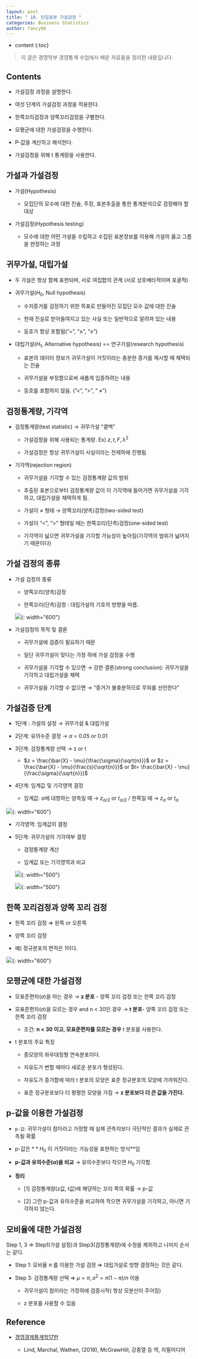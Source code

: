 ```yaml
---
layout: post
title: " 10. 단일표본 가설검정 "
categories: Business Statistics
author: fancy96
---
```

* content
{:toc}

> 이 글은 경영학부 경영통계 수업에서 배운 자료들을 정리한 내용입니다.


## Contents

* 가설검정 과정을 설명한다.

* 여섯 단계의 가설검정 과정을 적용한다.

* 한쪽꼬리검정과 양쪽꼬리검정을 구별한다.

* 모평균에 대한 가설검정을 수행한다.

* P-값을 계산하고 해석한다.

* 가설검정을 위해 t 통계량을 사용한다.


## 가설과 가설검정

* 가설(Hypothesis)

  * 모집단의 모수에 대한 진술, 주장, 표본추출을 통한 통계분석으로 검정해야 할 대상

* 가설검정(Hypothesis testing)

  * 모수에 대한 어떤 가설을 수립하고 수집된 표본정보를 이용해 가설의 옳고 그름을 판정하는 과정


## 귀무가설, 대립가설

* 두 가설은 항상 함께 표현되며, 서로 여집합의 관계 (서로 상호배타적이며 포괄적)

* 귀무가설($H_{0}$, Null hypothesis)

  * 수치증거를 검정하기 위한 목표로 만들어진 모집단 모수 값에 대한 진술

  * 현재 진실로 받아들여지고 있는 사실 또는 일반적으로 알려져 있는 내용

  * 등호가 항상 포함됨(”=”, “≥”, “≤”)

* 대립가설($H_{1}$, Alternative hypothesis) == 연구가설(research hypothesis)

  * 표본의 데이터 정보가 귀무가설이 거짓이라는 충분한 증거를 제시할 때 채택되는 진술

  * 귀무가설을 부정함으로써 새롭게 입증하려는 내용

  * 등호를 포함하지 않음. (”<”, “>”, “ $\ne$”)


## 검정통계량, 기각역

* 검정통계량(test statistic) → 귀무가설 “결백”

  * 가설검정을 위해 사용되는 통계량. Ex) $z, t, F, \lambda^{2}$

  * 가설검정은 항상 귀무가설이 사실이라는 전제하에 진행됨

* 기각역(rejection region)

  * 귀무가설을 기각할 수 있는 검정통계량 값의 범위

  * 추출된 표본으로부터 검정통계량 값이 이 기각역에 들어가면 귀무가설을 기각하고, 대립가설을 채택하게 됨.

  * 가설이 $\ne$ 형태 → 양쪽꼬리(양측)검정(two-sided test)

  * 가설이 “<”, “>” 형태일 때는 한쪽꼬리(단측)검정(one-sided test)

  * 기각역이 넓으면 귀무가설을 기각할 가능성이 높아짐(기각역의 범위가 넓어지기 때문이다)

## 가설 검정의 종류

* 가설 검정의 종류

  * 양쪽꼬리(양측)검정

  * 한쪽꼬리(단측)검정 : 대립가설의 기호의 방향을 따름.

  ![](/assets/img/bs/bs-hypothesis-testing_1.png){: width="600"}

* 가설검정의 목적 및 결론

  * 귀무가설에 검증이 필요하기 때문

  * 일단 귀무가설이 맞다는 가정 하에 가설 검정을 수행

  * 귀무가설을 기각할 수 있으면 → 강한 결론(strong conclusion): 귀무가설을 기각하고 대립가설을 채택

  * 귀무가설을 기각할 수 없으면 → “증거가 불충분하므로 무죄를 선언한다”


## 가설검증 단계

* 1단계 : 가설의 설정 → 귀무가설 & 대립가설

* 2단계: 유의수준 결정 → $\alpha$ = 0.05 or 0.01

* 3단계: 검정통계량 선택 → z or t

  * $z = \frac{\bar{X} - \mu}{\frac{\sigma}{\sqrt{n}}}$ or $z = \frac{\bar{X} - \mu}{\frac{s}{\sqrt{n}}}$ or $t= \frac{\bar{X} - \mu}{\frac{\sigma}{\sqrt{n}}}$

* 4단계: 임계값 및 기각영역 결정

  * 임계값:  $\alpha$에 대항하는 양측일 때 → $z_{\alpha/2}$ or $t_{\alpha/2}$ / 한쪽일 때 → $z_{\alpha}$  or $t_{\alpha}$

![](/assets/img/bs/bs-hypothesis-testing_2.png){: width="600"}

* 기각영역: 임계값이 결정

* 5단계: 귀무가설의 기각여부 결정

  * 검정통계량 계산

  * 임계값 또는 기각영역과 비교

  ![](/assets/img/bs/bs-hypothesis-testing_3.png){: width="500"}

  ![](/assets/img/bs/bs-hypothesis-testing_4.png){: width="500"}


## 한쪽 꼬리검정과 양쪽 꼬리 검정

* 한쪽 꼬리 검정 ⇒ 왼쪽 or 오른쪽

* 양쪽 꼬리 검정

* 예) 정규분포의 면적은 1이다.

![](/assets/img/bs/bs-hypothesis-testing_5.png){: width="600"}


## 모평균에 대한 가설검정

* 모표준편차($\sigma$)을 아는 경우 → **z 분포** - 양쪽 꼬리 검정 또는 한쪽 꼬리 검정

* 모표준편차($\sigma$)을 모르는 경우 and n < 30인 경우 → **t 분포**- 양쪽 꼬리 검정 또는 한쪽 꼬리 검정

  * 조건: **n < 30 이고, 모표준편차를 모르는 경우** t 분포를 사용한다.

* t 분포의 주요 특징

  * 종모양의 좌우대칭형 연속분포이다.

  * 자유도가 변할 때마다 새로운 분포가 형성된다.

  * 자유도가 증가함에 따라 t 분포의 모양은 표준 정규분포의 모양에 가까워진다.

  * 표준 정규분포보다 더 평평한 모양을 가짐 → **z 분포보다 더 큰 값을 가진다.**

## p-값을 이용한 가설검정

* `p-값`: 귀무가설이 참이라고 가정할 때 실제 관측지보다 극단적인 결과가 실제로 관측될 확률

* p-값은 $**H_{0}$  이 거짓이라는 가능성을 표현하는 방식**임

* **p-값과 유의수준($\alpha$)을 비교** → 유의수준보다 작으면 $H_{0}$ 기각함.

* **정리**

  * [1] 검정통계량(z값, t값)에 해댱하는 꼬리 쪽의 확률 → p-값

  * [2] 그런 p-값과 유의수준을 비교하여 작으면 귀무가설을 기각하고, 아니면 기각하지 않는다.


## 모비율에 대한 가설검정

Step 1, 3 ⇒ Step1(가설 설정)과 Step3(검정통계량)에 수정을 제외하고 나머지 순서는 같다.

* Step 1: 모비율  $\pi$  를 이용한 가설 검정 ⇒ 대립가설로 방향 결정하는 것은 같다.

* Step 3: 검정통계량 선택 ⇒ $\mu = \pi, \sigma^{2} = \pi(1-\pi)/n$ 이용

  * 귀무가설이 참이라는 가정하에 검증시작( 항상 모분산이 주어짐)

  * z 분포를 사용할 수 있음


## Reference

* [경영경제통계학17판](https://m.yes24.com/Goods/Detail/60561679)

  * Lind, Marchal, Wathen, (2018), McGrawHill, 강종열 등 역, 지필미디어